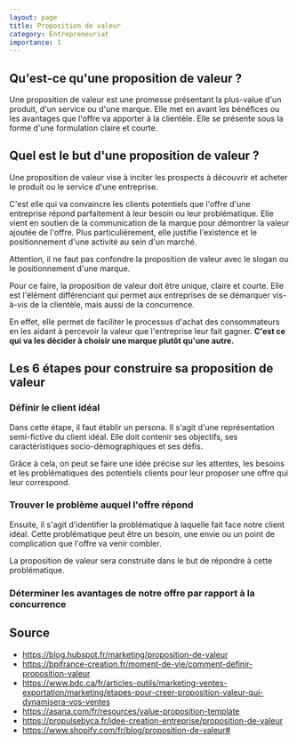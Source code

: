 ```yaml
---
layout: page
title: Proposition de valeur
category: Entrepreneuriat
importance: 1
---
```


## Qu'est-ce qu'une proposition de valeur ?
Une proposition de valeur est une promesse présentant la plus-value d'un produit, d'un service ou d'une marque. Elle met en avant les bénéfices ou les avantages que l'offre va apporter à la clientèle. Elle se présente sous la forme d'une formulation claire et courte.

## Quel est le but d'une proposition de valeur ?
Une proposition de valeur vise à inciter les prospects à découvrir et acheter le produit ou le service d'une entreprise.

C'est elle qui va convaincre les clients potentiels que l'offre d'une entreprise répond parfaitement à leur besoin ou leur problématique. Elle vient en soutien de la communication de la marque pour démontrer la valeur ajoutée de l'offre. Plus particulièrement, elle justifie l'existence et le positionnement d'une activité au sein d'un marché.

Attention, il ne faut pas confondre la proposition de valeur avec le slogan ou le positionnement d'une marque.

Pour ce faire, la proposition de valeur doit être unique, claire et courte. Elle est l'élément différenciant qui permet aux entreprises de se démarquer vis-à-vis de la clientèle, mais aussi de la concurrence.

En effet, elle permet de faciliter le processus d'achat des consommateurs en les aidant à percevoir la valeur que l'entreprise leur fait gagner.
**C'est ce qui va les décider à choisir une marque plutôt qu'une autre.**

## Les 6 étapes pour construire sa proposition de valeur
### Définir le client idéal
Dans cette étape, il faut établir un persona. Il s'agit d'une représentation semi-fictive du client idéal. Elle doit contenir ses objectifs, ses caractéristiques socio-démographiques et ses défis.

Grâce à cela, on peut se faire une idée précise sur les attentes, les besoins et les problématiques des potentiels clients pour leur proposer une offre qui leur correspond.

### Trouver le problème auquel l'offre répond
Ensuite, il s'agit d'identifier la problématique à laquelle fait face notre client idéal. Cette problématique peut être un besoin, une envie ou un point de complication que l'offre va venir combler.

La proposition de valeur sera construite dans le but de répondre à cette problématique.

### Déterminer les avantages de notre offre par rapport à la concurrence


## Source
- <https://blog.hubspot.fr/marketing/proposition-de-valeur>
- <https://bpifrance-creation.fr/moment-de-vie/comment-definir-proposition-valeur>
- <https://www.bdc.ca/fr/articles-outils/marketing-ventes-exportation/marketing/etapes-pour-creer-proposition-valeur-qui-dynamisera-vos-ventes>
- <https://asana.com/fr/resources/value-proposition-template>
- <https://propulsebyca.fr/idee-creation-entreprise/proposition-de-valeur>
- <https://www.shopify.com/fr/blog/proposition-de-valeur#>
